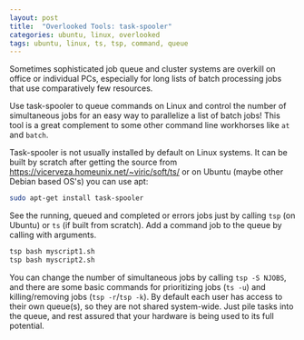 ```yaml
---
layout: post
title:  "Overlooked Tools: task-spooler"
categories: ubuntu, linux, overlooked
tags: ubuntu, linux, ts, tsp, command, queue
---
```


Sometimes sophisticated job queue and cluster systems are overkill on office or individual PCs, especially for long lists of batch processing jobs that use comparatively few resources.

Use task-spooler to queue commands on Linux and control the number of simultaneous jobs for an easy way to parallelize a list of batch jobs! This tool is a great complement to some other command line workhorses like `at` and `batch`.

Task-spooler is not usually installed by default on Linux systems. It can be built by scratch after getting the source from https://vicerveza.homeunix.net/~viric/soft/ts/ or on Ubuntu (maybe other Debian based OS's) you can use apt:

```bash
sudo apt-get install task-spooler
```

See the running, queued and completed or errors jobs just by calling `tsp` (on Ubuntu) or `ts` (if built from scratch). Add a command job to the queue by calling with arguments.

```bash
tsp bash myscript1.sh
tsp bash myscript2.sh
```

You can change the number of simultaneous jobs by calling `tsp -S NJOBS`, and there are some basic commands for prioritizing jobs (`ts -u`) and killing/removing jobs (`tsp -r`/`tsp -k`). By default each user has access to their own queue(s), so they are not shared system-wide. Just pile tasks into the queue, and rest assured that your hardware is being used to its full potential.
